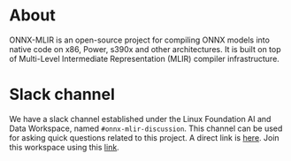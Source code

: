 <!--- SPDX-License-Identifier: Apache-2.0 -->

# About

ONNX-MLIR is an open-source project for compiling ONNX models into native code
on x86, Power, s390x and other architectures. It is built on top of Multi-Level
Intermediate Representation (MLIR) compiler infrastructure.

# Slack channel

We have a slack channel established under the Linux Foundation AI and Data Workspace, named `#onnx-mlir-discussion`.
This channel can be used for asking quick questions related to this project.
A direct link is [here](https://lfaifoundation.slack.com/archives/C01J4NAL4A2).
Join this workspace using this [link](https://join.slack.com/t/lfaifoundation/shared_invite/zt-o65errpw-gMTbwNr7FnNbVXNVFkmyNA).
